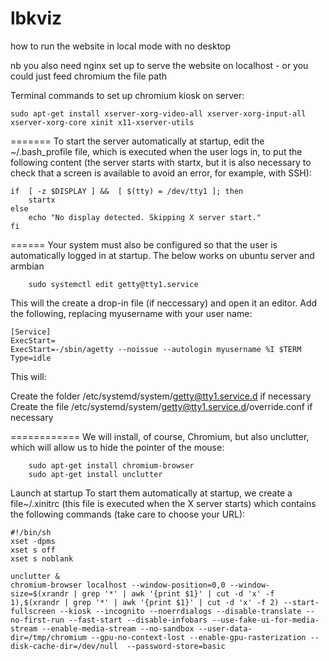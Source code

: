 # lbkviz
how to run the website in local mode with no desktop

nb you also need nginx set up to serve the website on localhost - or you could just feed chromium the file path


Terminal commands to set up chromium kiosk on server:
`````
sudo apt-get install xserver-xorg-video-all xserver-xorg-input-all xserver-xorg-core xinit x11-xserver-utils
``````
=======
To start the server automatically at startup, edit the ~/.bash_profile file, which is executed when the user logs in, to put the following content (the server starts with startx, but it is also necessary to check that a screen is available to avoid an error, for example, with SSH):
```
if  [ -z $DISPLAY ] &&  [ $(tty) = /dev/tty1 ]; then
    startx
else
    echo "No display detected. Skipping X server start."
fi
```
======
Your system must also be configured so that the user is automatically logged in at startup. The below works on ubuntu server and armbian
````
    sudo systemctl edit getty@tty1.service
````
This will the create a drop-in file (if neccessary) and open it an editor. Add the following, replacing myusername with your user name:
````
[Service]
ExecStart=
ExecStart=-/sbin/agetty --noissue --autologin myusername %I $TERM
Type=idle
````
This will:

Create the folder /etc/systemd/system/getty@tty1.service.d if necessary
Create the file /etc/systemd/system/getty@tty1.service.d/override.conf if necessary



============
We will install, of course, Chromium, but also unclutter, which will allow us to hide the pointer of the mouse:
````
    sudo apt-get install chromium-browser
    sudo apt-get install unclutter
````
Launch at startup
To start them automatically at startup, we create a file~/.xinitrc (this file is executed when the X server starts) which contains the following commands (take care to choose your URL):
````
#!/bin/sh
xset -dpms
xset s off
xset s noblank

unclutter &
chromium-browser localhost --window-position=0,0 --window-size=$(xrandr | grep '*' | awk '{print $1}' | cut -d 'x' -f 1),$(xrandr | grep '*' | awk '{print $1}' | cut -d 'x' -f 2) --start-fullscreen --kiosk --incognito --noerrdialogs --disable-translate --no-first-run --fast-start --disable-infobars --use-fake-ui-for-media-stream --enable-media-stream --no-sandbox --user-data-dir=/tmp/chromium --gpu-no-context-lost --enable-gpu-rasterization --disk-cache-dir=/dev/null  --password-store=basic
